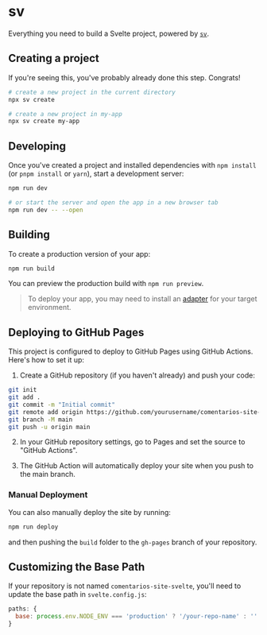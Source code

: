 # sv

Everything you need to build a Svelte project, powered by [`sv`](https://github.com/sveltejs/cli).

## Creating a project

If you're seeing this, you've probably already done this step. Congrats!

```bash
# create a new project in the current directory
npx sv create

# create a new project in my-app
npx sv create my-app
```

## Developing

Once you've created a project and installed dependencies with `npm install` (or `pnpm install` or `yarn`), start a development server:

```bash
npm run dev

# or start the server and open the app in a new browser tab
npm run dev -- --open
```

## Building

To create a production version of your app:

```bash
npm run build
```

You can preview the production build with `npm run preview`.

> To deploy your app, you may need to install an [adapter](https://svelte.dev/docs/kit/adapters) for your target environment.

## Deploying to GitHub Pages

This project is configured to deploy to GitHub Pages using GitHub Actions. Here's how to set it up:

1. Create a GitHub repository (if you haven't already) and push your code:

```bash
git init
git add .
git commit -m "Initial commit"
git remote add origin https://github.com/yourusername/comentarios-site-svelte.git
git branch -M main
git push -u origin main
```

2. In your GitHub repository settings, go to Pages and set the source to "GitHub Actions".

3. The GitHub Action will automatically deploy your site when you push to the main branch.

### Manual Deployment

You can also manually deploy the site by running:

```bash
npm run deploy
```

and then pushing the `build` folder to the `gh-pages` branch of your repository.

## Customizing the Base Path

If your repository is not named `comentarios-site-svelte`, you'll need to update the base path in `svelte.config.js`:

```js
paths: {
  base: process.env.NODE_ENV === 'production' ? '/your-repo-name' : ''
}
